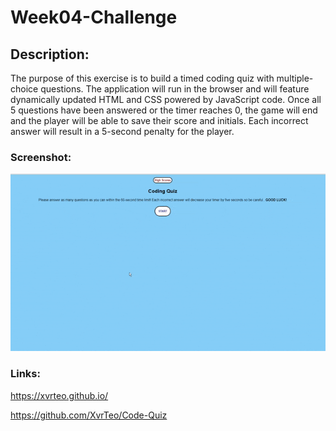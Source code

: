 # Week04-Challenge

## Description:

The purpose of this exercise is to build a timed coding quiz with multiple-choice questions. The application will run in the browser and will feature dynamically updated HTML and CSS powered by JavaScript code. Once all 5 questions have been answered or the timer reaches 0, the game will end and the player will be able to save their score and initials. Each incorrect answer will result in a 5-second penalty for the player.

### Screenshot:

![Deployed Website](animation.gif)

### Links:

https://xvrteo.github.io/

https://github.com/XvrTeo/Code-Quiz
